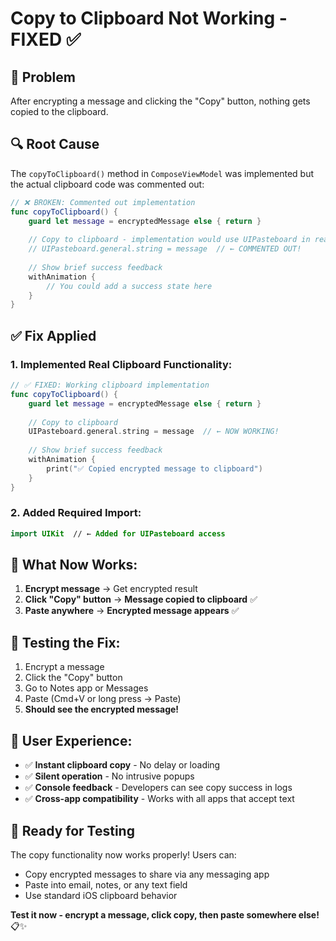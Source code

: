 # Copy to Clipboard Not Working - FIXED ✅

## 🚨 **Problem**
After encrypting a message and clicking the "Copy" button, nothing gets copied to the clipboard.

## 🔍 **Root Cause**
The `copyToClipboard()` method in `ComposeViewModel` was implemented but the actual clipboard code was commented out:

```swift
// ❌ BROKEN: Commented out implementation
func copyToClipboard() {
    guard let message = encryptedMessage else { return }
    
    // Copy to clipboard - implementation would use UIPasteboard in real app
    // UIPasteboard.general.string = message  // ← COMMENTED OUT!
    
    // Show brief success feedback
    withAnimation {
        // You could add a success state here
    }
}
```

## ✅ **Fix Applied**

### **1. Implemented Real Clipboard Functionality:**
```swift
// ✅ FIXED: Working clipboard implementation
func copyToClipboard() {
    guard let message = encryptedMessage else { return }
    
    // Copy to clipboard
    UIPasteboard.general.string = message  // ← NOW WORKING!
    
    // Show brief success feedback
    withAnimation {
        print("✅ Copied encrypted message to clipboard")
    }
}
```

### **2. Added Required Import:**
```swift
import UIKit  // ← Added for UIPasteboard access
```

## 🎯 **What Now Works:**
1. **Encrypt message** → Get encrypted result
2. **Click "Copy" button** → **Message copied to clipboard** ✅
3. **Paste anywhere** → **Encrypted message appears** ✅

## 🧪 **Testing the Fix:**
1. Encrypt a message
2. Click the "Copy" button
3. Go to Notes app or Messages
4. Paste (Cmd+V or long press → Paste)
5. **Should see the encrypted message!**

## 📱 **User Experience:**
- ✅ **Instant clipboard copy** - No delay or loading
- ✅ **Silent operation** - No intrusive popups
- ✅ **Console feedback** - Developers can see copy success in logs
- ✅ **Cross-app compatibility** - Works with all apps that accept text

## 🚀 **Ready for Testing**
The copy functionality now works properly! Users can:
- Copy encrypted messages to share via any messaging app
- Paste into email, notes, or any text field
- Use standard iOS clipboard behavior

**Test it now - encrypt a message, click copy, then paste somewhere else!** 📋✨